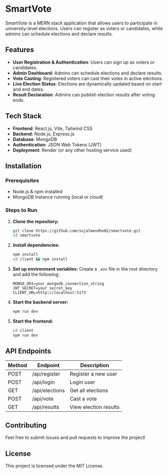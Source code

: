 # SmartVote

SmartVote is a MERN stack application that allows users to participate in university-level elections. Users can register as voters or candidates, while admins can schedule elections and declare results.

## Features

- **User Registration & Authentication**: Users can sign up as voters or candidates.
- **Admin Dashboard**: Admins can schedule elections and declare results.
- **Vote Casting**: Registered voters can cast their votes in active elections.
- **Live Election Status**: Elections are dynamically updated based on start and end dates.
- **Result Declaration**: Admins can publish election results after voting ends.

## Tech Stack

- **Frontend**: React.js, Vite, Tailwind CSS
- **Backend**: Node.js, Express.js
- **Database**: MongoDB
- **Authentication**: JSON Web Tokens (JWT)
- **Deployment**: Render (or any other hosting service used)

## Installation

### Prerequisites
- Node.js & npm installed
- MongoDB instance running (local or cloud)

### Steps to Run

1. **Clone the repository:**
   ```sh
   git clone https://github.com/sujalmendhe02/smartvote.git
   cd smartvote
   ```

2. **Install dependencies:**
   ```sh
   npm install
   cd client && npm install
   ```

3. **Set up environment variables:**
   Create a `.env` file in the root directory and add the following:
   ```env
   MONGO_URI=your_mongodb_connection_string
   JWT_SECRET=your_secret_key
   CLIENT_URL=http://localhost:5173
   ```

4. **Start the backend server:**
   ```sh
   npm run dev
   ```

5. **Start the frontend:**
   ```sh
   cd client
   npm run dev
   ```

## API Endpoints

| Method | Endpoint            | Description                   |
|--------|---------------------|-------------------------------|
| POST   | /ap/register        | Register a new user          |
| POST   | /api/login          | Login user                    |
| GET    | /api/elections      | Get all elections             |
| POST   | /api/vote           | Cast a vote                   |
| GET    | /api/results        | View election results         |

## Contributing

Feel free to submit issues and pull requests to improve the project!

## License

This project is licensed under the MIT License.
